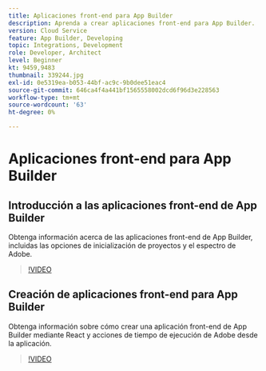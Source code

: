 ```yaml
---
title: Aplicaciones front-end para App Builder
description: Aprenda a crear aplicaciones front-end para App Builder.
version: Cloud Service
feature: App Builder, Developing
topic: Integrations, Development
role: Developer, Architect
level: Beginner
kt: 9459,9483
thumbnail: 339244.jpg
exl-id: 0e5319ea-b053-44bf-ac9c-9b0dee51eac4
source-git-commit: 646ca4f4a441bf1565558002dcd6f96d3e228563
workflow-type: tm+mt
source-wordcount: '63'
ht-degree: 0%

---
```


# Aplicaciones front-end para App Builder

## Introducción a las aplicaciones front-end de App Builder

Obtenga información acerca de las aplicaciones front-end de App Builder, incluidas las opciones de inicialización de proyectos y el espectro de Adobe.

>[!VIDEO](https://video.tv.adobe.com/v/339247/?quality=12&learn=on)

## Creación de aplicaciones front-end para App Builder

Obtenga información sobre cómo crear una aplicación front-end de App Builder mediante React y acciones de tiempo de ejecución de Adobe desde la aplicación.

>[!VIDEO](https://video.tv.adobe.com/v/339248/?quality=12&learn=on)
